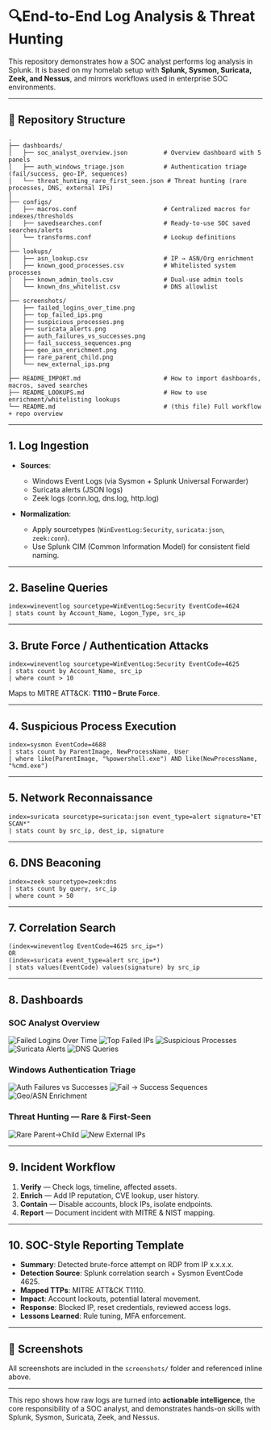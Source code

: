 # 🔍End-to-End Log Analysis & Threat Hunting

This repository demonstrates how a SOC analyst performs log analysis in Splunk. It is based on my homelab setup with **Splunk, Sysmon, Suricata, Zeek, and Nessus**, and mirrors workflows used in enterprise SOC environments.

---

## 📂 Repository Structure

```
.
├── dashboards/
│   ├── soc_analyst_overview.json          # Overview dashboard with 5 panels
│   ├── auth_windows_triage.json           # Authentication triage (fail/success, geo-IP, sequences)
│   └── threat_hunting_rare_first_seen.json # Threat hunting (rare processes, DNS, external IPs)
│
├── configs/
│   ├── macros.conf                        # Centralized macros for indexes/thresholds
│   ├── savedsearches.conf                 # Ready-to-use SOC saved searches/alerts
│   └── transforms.conf                    # Lookup definitions
│
├── lookups/
│   ├── asn_lookup.csv                     # IP → ASN/Org enrichment
│   ├── known_good_processes.csv           # Whitelisted system processes
│   ├── known_admin_tools.csv              # Dual-use admin tools
│   └── known_dns_whitelist.csv            # DNS allowlist
│
├── screenshots/                           
│   ├── failed_logins_over_time.png
│   ├── top_failed_ips.png
│   ├── suspicious_processes.png
│   ├── suricata_alerts.png
│   ├── auth_failures_vs_successes.png
│   ├── fail_success_sequences.png
│   ├── geo_asn_enrichment.png
│   ├── rare_parent_child.png
│   └── new_external_ips.png
│
├── README_IMPORT.md                       # How to import dashboards, macros, saved searches
├── README_LOOKUPS.md                      # How to use enrichment/whitelisting lookups
└── README.md                              # (this file) Full workflow + repo overview
```

---

## 1. Log Ingestion

* **Sources**:

  * Windows Event Logs (via Sysmon + Splunk Universal Forwarder)
  * Suricata alerts (JSON logs)
  * Zeek logs (conn.log, dns.log, http.log)
* **Normalization**:

  * Apply sourcetypes (`WinEventLog:Security`, `suricata:json`, `zeek:conn`).
  * Use Splunk CIM (Common Information Model) for consistent field naming.

---

## 2. Baseline Queries

```spl
index=wineventlog sourcetype=WinEventLog:Security EventCode=4624
| stats count by Account_Name, Logon_Type, src_ip
```

---

## 3. Brute Force / Authentication Attacks

```spl
index=wineventlog sourcetype=WinEventLog:Security EventCode=4625
| stats count by Account_Name, src_ip
| where count > 10
```

Maps to MITRE ATT\&CK: **T1110 – Brute Force**.

---

## 4. Suspicious Process Execution

```spl
index=sysmon EventCode=4688
| stats count by ParentImage, NewProcessName, User
| where like(ParentImage, "%powershell.exe") AND like(NewProcessName, "%cmd.exe")
```

---

## 5. Network Reconnaissance

```spl
index=suricata sourcetype=suricata:json event_type=alert signature="ET SCAN*"
| stats count by src_ip, dest_ip, signature
```

---

## 6. DNS Beaconing

```spl
index=zeek sourcetype=zeek:dns
| stats count by query, src_ip
| where count > 50
```

---

## 7. Correlation Search

```spl
(index=wineventlog EventCode=4625 src_ip=*)
OR
(index=suricata event_type=alert src_ip=*)
| stats values(EventCode) values(signature) by src_ip
```

---

## 8. Dashboards

### SOC Analyst Overview

![Failed Logins Over Time](screenshots/failed_logins_over_time.png)
![Top Failed IPs](screenshots/top_failed_ips.png)
![Suspicious Processes](screenshots/suspicious_processes.png)
![Suricata Alerts](screenshots/suricata_alerts.png)
![DNS Queries](screenshots/dns_queries.png)

### Windows Authentication Triage

![Auth Failures vs Successes](screenshots/auth_failures_vs_successes.png)
![Fail → Success Sequences](screenshots/fail_success_sequences.png)
![Geo/ASN Enrichment](screenshots/geo_asn_enrichment.png)

### Threat Hunting — Rare & First-Seen

![Rare Parent→Child](screenshots/rare_parent_child.png)
![New External IPs](screenshots/new_external_ips.png)

---

## 9. Incident Workflow

1. **Verify** — Check logs, timeline, affected assets.
2. **Enrich** — Add IP reputation, CVE lookup, user history.
3. **Contain** — Disable accounts, block IPs, isolate endpoints.
4. **Report** — Document incident with MITRE & NIST mapping.

---

## 10. SOC-Style Reporting Template

* **Summary**: Detected brute-force attempt on RDP from IP x.x.x.x.
* **Detection Source**: Splunk correlation search + Sysmon EventCode 4625.
* **Mapped TTPs**: MITRE ATT\&CK T1110.
* **Impact**: Account lockouts, potential lateral movement.
* **Response**: Blocked IP, reset credentials, reviewed access logs.
* **Lessons Learned**: Rule tuning, MFA enforcement.

---

## 📸 Screenshots

All screenshots are included in the `screenshots/` folder and referenced inline above.

---

This repo shows how raw logs are turned into **actionable intelligence**, the core responsibility of a SOC analyst, and demonstrates hands-on skills with Splunk, Sysmon, Suricata, Zeek, and Nessus.
